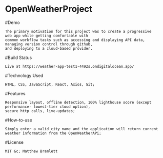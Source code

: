 # OpenWeatherProject
   
  #Demo
  
    The primary motivation for this project was to create a progressive web app while getting comfortable with
    common workflow tasks such as accessing and displaying API data, managing version control through github, 
    and deploying to a cloud-based provider.
  #Build Status
  
    Live at https://weather-app-test1-4492s.ondigitalocean.app/
  #Technology Used
  
    HTML, CSS, JavaScript, React, Axios, Git;
  #Features
  
    Responsive layout, offline detection, 100% lighthouse score (except performance- lowest-tier cloud option),
    secure http calls, live-updates;
  #How-to-use
  
    Simply enter a valid city name and the application will return current weather information from the OpenWeatherAPi;
  #License
  
    MIT &c; Matthew Bramlett
